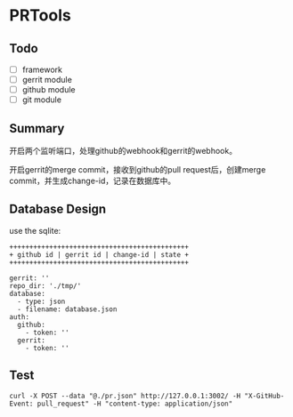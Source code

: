 # PRTools

## Todo

- [ ] framework
- [ ] gerrit module
- [ ] github module
- [ ] git module

## Summary

开启两个监听端口，处理github的webhook和gerrit的webhook。

开启gerrit的merge commit，接收到github的pull request后，创建merge commit，并生成change-id，记录在数据库中。

## Database Design

use the sqlite:

```text
+++++++++++++++++++++++++++++++++++++++++++++
+ github id | gerrit id | change-id | state +
+++++++++++++++++++++++++++++++++++++++++++++
```

```text
gerrit: ''
repo_dir: './tmp/'
database:
  - type: json
  - filename: database.json
auth:
  github:
    - token: ''
  gerrit:
    - token: ''
```

## Test

```shell
curl -X POST --data "@./pr.json" http://127.0.0.1:3002/ -H "X-GitHub-Event: pull_request" -H "content-type: application/json"
```
